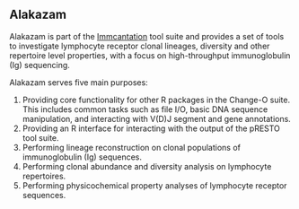 Alakazam
-------------------------------------------------------------------------------

Alakazam is part of the [Immcantation](http://immcantation.readthedocs.io) tool
suite and provides a set of tools to investigate lymphocyte receptor 
clonal lineages, diversity and other repertoire level properties, with a focus 
on high-throughput immunoglobulin (Ig) sequencing.

Alakazam serves five main purposes:

1. Providing core functionality for other R packages in the Change-O suite. This
   includes common tasks such as file I/O, basic DNA sequence manipulation, and
   interacting with V(D)J segment and gene annotations.
2. Providing an R interface for interacting with the output of the pRESTO 
   tool suite.
3. Performing lineage reconstruction on clonal populations of immunoglobulin 
   (Ig) sequences. 
4. Performing clonal abundance and diversity analysis on lymphocyte repertoires.
5. Performing physicochemical property analyses of lymphocyte receptor sequences.
